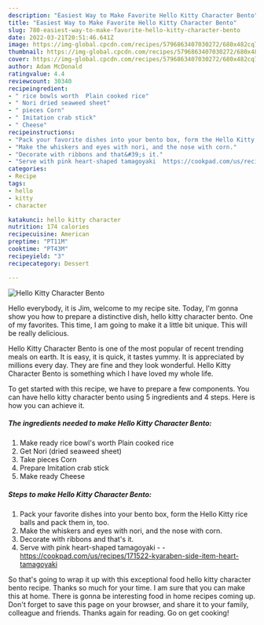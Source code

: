 ```yaml
---
description: "Easiest Way to Make Favorite Hello Kitty Character Bento"
title: "Easiest Way to Make Favorite Hello Kitty Character Bento"
slug: 780-easiest-way-to-make-favorite-hello-kitty-character-bento
date: 2022-03-21T20:51:46.641Z
image: https://img-global.cpcdn.com/recipes/5796863407030272/680x482cq70/hello-kitty-character-bento-recipe-main-photo.jpg
thumbnail: https://img-global.cpcdn.com/recipes/5796863407030272/680x482cq70/hello-kitty-character-bento-recipe-main-photo.jpg
cover: https://img-global.cpcdn.com/recipes/5796863407030272/680x482cq70/hello-kitty-character-bento-recipe-main-photo.jpg
author: Adam McDonald
ratingvalue: 4.4
reviewcount: 30340
recipeingredient:
- " rice bowls worth  Plain cooked rice"
- " Nori dried seaweed sheet"
- " pieces Corn"
- " Imitation crab stick"
- " Cheese"
recipeinstructions:
- "Pack your favorite dishes into your bento box, form the Hello Kitty rice balls and pack them in, too."
- "Make the whiskers and eyes with nori, and the nose with corn."
- "Decorate with ribbons and that&#39;s it."
- "Serve with pink heart-shaped tamagoyaki  https://cookpad.com/us/recipes/171522-kyaraben-side-item-heart-tamagoyaki"
categories:
- Recipe
tags:
- hello
- kitty
- character

katakunci: hello kitty character 
nutrition: 174 calories
recipecuisine: American
preptime: "PT11M"
cooktime: "PT43M"
recipeyield: "3"
recipecategory: Dessert

---
```



![Hello Kitty Character Bento](https://img-global.cpcdn.com/recipes/5796863407030272/680x482cq70/hello-kitty-character-bento-recipe-main-photo.jpg)

Hello everybody, it is Jim, welcome to my recipe site. Today, I'm gonna show you how to prepare a distinctive dish, hello kitty character bento. One of my favorites. This time, I am going to make it a little bit unique. This will be really delicious.

Hello Kitty Character Bento is one of the most popular of recent trending meals on earth. It is easy, it is quick, it tastes yummy. It is appreciated by millions every day. They are fine and they look wonderful. Hello Kitty Character Bento is something which I have loved my whole life.




To get started with this recipe, we have to prepare a few components. You can have hello kitty character bento using 5 ingredients and 4 steps. Here is how you can achieve it.

<!--inarticleads1-->

##### The ingredients needed to make Hello Kitty Character Bento:

1. Make ready  rice bowl&#39;s worth  Plain cooked rice
1. Get  Nori (dried seaweed sheet)
1. Take  pieces Corn
1. Prepare  Imitation crab stick
1. Make ready  Cheese




<!--inarticleads2-->

##### Steps to make Hello Kitty Character Bento:

1. Pack your favorite dishes into your bento box, form the Hello Kitty rice balls and pack them in, too.
1. Make the whiskers and eyes with nori, and the nose with corn.
1. Decorate with ribbons and that&#39;s it.
1. Serve with pink heart-shaped tamagoyaki -  - https://cookpad.com/us/recipes/171522-kyaraben-side-item-heart-tamagoyaki




So that's going to wrap it up with this exceptional food hello kitty character bento recipe. Thanks so much for your time. I am sure that you can make this at home. There is gonna be interesting food in home recipes coming up. Don't forget to save this page on your browser, and share it to your family, colleague and friends. Thanks again for reading. Go on get cooking!
